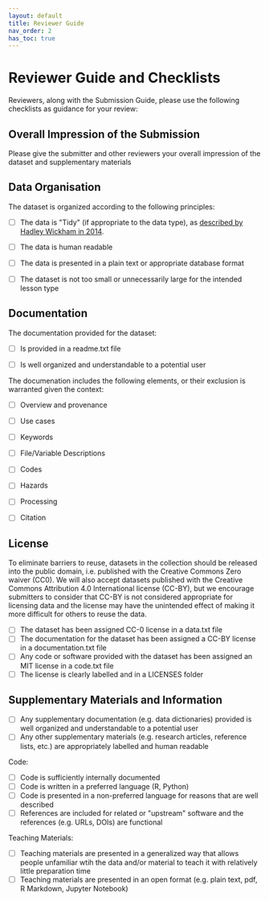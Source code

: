 ```yaml
---
layout: default
title: Reviewer Guide
nav_order: 2
has_toc: true
---
```


# Reviewer Guide and Checklists

Reviewers, along with the Submission Guide, please use the following checklists as guidance for your review:

## Overall Impression of the Submission

Please give the submitter and other reviewers your overall impression of the dataset and supplementary materials



## Data Organisation

The dataset is organized according to the following principles:


- [ ] The data is "Tidy" (if appropriate to the data type), as [described by Hadley Wickham in 2014](https://doi.org/10.18637/jss.v059.i10).
- [ ] The data is human readable
- [ ] The data is presented in a plain text or appropriate database format
- [ ] The dataset is not too small or unnecessarily large for the intended lesson type



## Documentation

The documentation provided for the dataset:


- [ ] Is provided in a readme.txt file
- [ ] Is well organized and understandable to a potential user


The documenation includes the following elements, or their exclusion is warranted given the context: 

- [ ] Overview and provenance
- [ ] Use cases
- [ ] Keywords
- [ ] File/Variable Descriptions
- [ ] Codes
- [ ] Hazards
- [ ] Processing
- [ ] Citation


## License

To eliminate barriers to reuse, datasets in the collection should be released into the public domain, i.e. published with the Creative Commons Zero waiver (CC0). We will also accept datasets published with the Creative Commons Attribution 4.0 International license (CC-BY), but we encourage submitters to consider that CC-BY is not considered appropriate for licensing data and the license may have the unintended effect of making it more difficult for others to reuse the data.


- [ ] The dataset has been assigned CC-0 license in a data.txt file
- [ ] The documentation for the dataset has been assigned a CC-BY license in a documentation.txt file
- [ ] Any code or software provided with the dataset has been assigned an MIT license in a code.txt file
- [ ] The license is clearly labelled and in a LICENSES folder

## Supplementary Materials and Information

- [ ] Any supplementary documentation (e.g. data dictionaries) provided is well organized and understandable to a potential user
- [ ] Any other supplementary materials (e.g. research articles, reference lists, etc.) are appropriately labelled and human readable

Code:
- [ ] Code is sufficiently internally documented
- [ ] Code is written in a preferred language (R, Python)
- [ ] Code is presented in a non-preferred language for reasons that are well described
- [ ] References are included for related or "upstream" software and the references (e.g. URLs, DOIs) are functional

Teaching Materials:
- [ ] Teaching materials are presented in a generalized way that allows people unfamiliar wtih the data and/or material to teach it with relatively little preparation time
- [ ] Teaching materials are presented in an open format (e.g. plain text, pdf, R Markdown, Jupyter Notebook)
